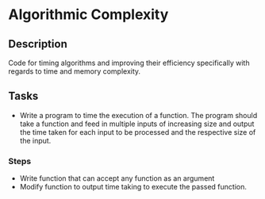# Algorithmic Complexity

## Description
Code for timing algorithms and improving their efficiency specifically with regards to time and memory complexity.

## Tasks
* Write a program to time the execution of a function. The program should take a function and feed in multiple inputs of increasing size and output the time taken for each input to be processed and the respective size of the input.

### Steps
* Write function that can accept any function as an argument
* Modify function to output time taking to execute the passed function. 

